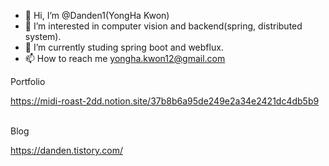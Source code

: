 - 👋 Hi, I’m @Danden1(YongHa Kwon)
- 👀 I’m interested in computer vision and backend(spring, distributed system).
- 🌱 I’m currently studing spring boot and webflux.
- 📫 How to reach me yongha.kwon12@gmail.com

<!---
Danden1/Danden1 is a ✨ special ✨ repository because its `README.md` (this file) appears on your GitHub profile.
You can click the Preview link to take a look at your changes.
--->




Portfolio

https://midi-roast-2dd.notion.site/37b8b6a95de249e2a34e2421dc4db5b9

<br>
Blog

https://danden.tistory.com/



